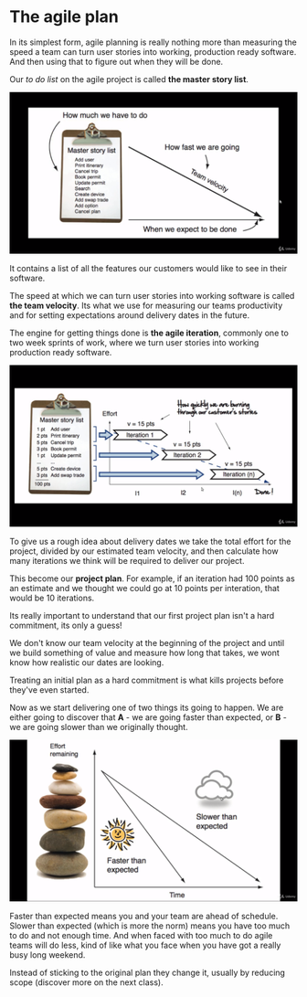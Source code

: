 # The agile plan

In its simplest form, agile planning is really nothing more than measuring the speed a team can turn user stories into working, production ready software. And then using that to figure out when they will be done.

Our *to do list* on the agile project is called __the master story list__.

![Project plan](./images/Project_plan.png)

It contains a list of all the features our customers would like to see in their software.

The speed at which we can turn user stories into working software is called __the team velocity__. Its what we use for measuring our teams productivity and for setting expectations around delivery dates in the future.

The engine for getting things done is __the agile iteration__, commonly one to two week sprints of work, where we turn user stories into working production ready software.

![Agile projection](./images/Agile_projection.png)

To give us a rough idea about delivery dates we take the total effort for the project, divided by our estimated team velocity, and then calculate how many iterations we think will be required to deliver our project.

This become our __project plan__. For example, if an iteration had 100 points as an estimate and we thought we could go at 10 points per interation, that would be 10 iterations.

Its really important to understand that our first project plan isn't a hard commitment, its only a guess!

We don't know our team velocity at the beginning of the project and until we build something of value and measure how long that takes, we wont know how realistic our dates are looking.

Treating an initial plan as a hard commitment is what kills projects before they've even started.

Now as we start delivering one of two things its going to happen. We are either going to discover that __A__ - we are going faster than expected, or __B__ - we are going slower than we originally thought.

![Effort versus time](./images/Effort_versus_time.png)

Faster than expected means you and your team are ahead of schedule. Slower than expected (which is more the norm) means you have too much to do and not enough time. And when faced with too much to do agile teams will do less, kind of like what you face when you have got a really busy long weekend.

Instead of sticking to the original plan they change it, usually by reducing scope (discover more on the next class).
